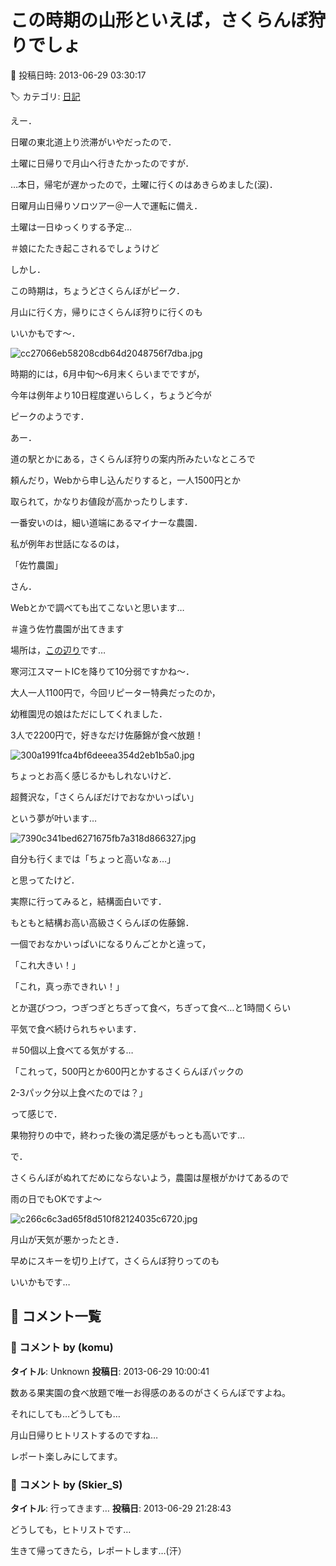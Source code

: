 # この時期の山形といえば，さくらんぼ狩りでしょ

📅 投稿日時: 2013-06-29 03:30:17

🏷️ カテゴリ: [日記](cc4b5682fb7b8b144980957a978653fb0.md)

えー．


日曜の東北道上り渋滞がいやだったので．


土曜に日帰りで月山へ行きたかったのですが．





…本日，帰宅が遅かったので，土曜に行くのはあきらめました(涙)．


日曜月山日帰りソロツアー＠一人で運転に備え．


土曜は一日ゆっくりする予定…


＃娘にたたき起こされるでしょうけど





しかし．


この時期は，ちょうどさくらんぼがピーク．


月山に行く方，帰りにさくらんぼ狩りに行くのも


いいかもです～．




![cc27066eb58208cdb64d2048756f7dba.jpg](images/cc27066eb58208cdb64d2048756f7dba.jpg)




時期的には，6月中旬～6月末くらいまでですが，


今年は例年より10日程度遅いらしく，ちょうど今が


ピークのようです．





あー．


道の駅とかにある，さくらんぼ狩りの案内所みたいなところで


頼んだり，Webから申し込んだりすると，一人1500円とか


取られて，かなりお値段が高かったりします．





一番安いのは，細い道端にあるマイナーな農園．





私が例年お世話になるのは，


「佐竹農園」


さん．


Webとかで調べても出てこないと思います…


＃違う佐竹農園が出てきます


場所は，[この辺り](https://maps.google.co.jp/maps?q=38.393057,140.263073&hl=ja&ll=38.393221,140.263149&spn=0.007139,0.00868&sll=38.392994,140.263245&sspn=0.00357,0.00434&brcurrent=3,0x5f8bc15ed648b1a1:0x5ca66158ec133e15,0&t=m&z=17)です…


寒河江スマートICを降りて10分弱ですかね～．





大人一人1100円で，今回リピーター特典だったのか，


幼稚園児の娘はただにしてくれました．


3人で2200円で，好きなだけ佐藤錦が食べ放題！




![300a1991fca4bf6deeea354d2eb1b5a0.jpg](images/300a1991fca4bf6deeea354d2eb1b5a0.jpg)




ちょっとお高く感じるかもしれないけど．


超贅沢な，「さくらんぼだけでおなかいっぱい」


という夢が叶います…




![7390c341bed6271675fb7a318d866327.jpg](images/7390c341bed6271675fb7a318d866327.jpg)




自分も行くまでは「ちょっと高いなぁ…」


と思ってたけど．


実際に行ってみると，結構面白いです．


もともと結構お高い高級さくらんぼの佐藤錦．


一個でおなかいっぱいになるりんごとかと違って，


「これ大きい！」


「これ，真っ赤できれい！」


とか選びつつ，つぎつぎとちぎって食べ，ちぎって食べ…と1時間くらい


平気で食べ続けられちゃいます．


＃50個以上食べてる気がする…


「これって，500円とか600円とかするさくらんぼパックの


2-3パック分以上食べたのでは？」


って感じで．


果物狩りの中で，終わった後の満足感がもっとも高いです…





で．


さくらんぼがぬれてだめにならないよう，農園は屋根がかけてあるので


雨の日でもOKですよ～




![c266c6c3ad65f8d510f82124035c6720.jpg](images/c266c6c3ad65f8d510f82124035c6720.jpg)




月山が天気が悪かったとき．


早めにスキーを切り上げて，さくらんぼ狩りってのも


いいかもです…

## 💬 コメント一覧

### 💬 コメント by (komu)
**タイトル**: Unknown
**投稿日**: 2013-06-29 10:00:41

数ある果実園の食べ放題で唯一お得感のあるのがさくらんぼですよね。

それにしても…どうしても…

月山日帰りヒトリストするのですね…

レポート楽しみにしてます。

### 💬 コメント by (Skier_S)
**タイトル**: 行ってきます…
**投稿日**: 2013-06-29 21:28:43

どうしても，ヒトリストです…



生きて帰ってきたら，レポートします…(汗）

